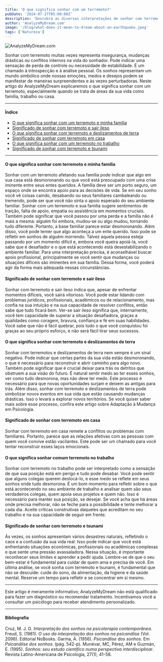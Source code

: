 ```yaml
---
title: 'O que significa sonhar com um terremoto?'
pubDate: '2024-07-27T05:00:00Z'
description: 'Descubra as diversas interpretações de sonhar com terremoto, desde insegurança e mudanças drásticas até conflitos internos.'
author: 'AnalyzeMyDream.com'
image: '/blog/what-does-it-mean-to-dream-about-an-earthquake.jpeg'
tags: ['Natureza']
---
```


![AnalyzeMyDream.com](/blog/what-does-it-mean-to-dream-about-an-earthquake.jpeg)

Sonhar com terremoto muitas vezes representa insegurança, mudanças drásticas ou conflitos internos na vida do sonhador. Pode indicar uma sensação de perda de controle ou necessidade de estabilidade. É um chamado à introspecção e à análise pessoal. Os sonhos representam um mundo simbólico onde nossas emoções, medos e desejos podem se manifestar de maneiras surpreendentes e às vezes perturbadoras. Neste artigo do AnalyzeMyDream explicaremos o que significa sonhar com um terremoto, especialmente quando se trata de áreas da sua vida como família, trabalho ou casa.

---

#### Índice

- [O que significa sonhar com um terremoto e minha família](#o-que-significa-sonhar-com-um-terremoto-e-minha-família)
- [Significado de sonhar com terremoto e sair ileso](#significado-de-sonhar-com-terremoto-e-sair-ileso)
- [O que significa sonhar com terremoto e deslizamentos de terra](#o-que-significa-sonhar-com-terremoto-e-deslizamentos)
- [Significado de sonhar com terremoto em casa](#significado-de-sonhar-com-terremoto-em-casa)
- [O que significa sonhar com um terremoto no trabalho](#o-que-significa-sonhar-com-um-terremoto-no-trabalho)
- [Significado de sonhar com terremoto e tsunami](#significado-de-sonhar-com-terremoto-e-tsunami)

---

#### O que significa sonhar com terremoto e minha família

Sonhar com um terremoto afetando sua família pode indicar que algo em sua casa está desmoronando ou que você está preocupado com uma crise iminente entre seus entes queridos. A família deve ser um porto seguro, um espaço onde se encontra apoio para as decisões de vida. Se em seu sonho você vê coisas caindo, desabando ou seus familiares cambaleando ou tremendo, pode ser que você não sinta o apoio esperado do seu ambiente familiar. Sonhar com um terremoto e sua família sugere sentimentos de traição, falta de apoio, empatia ou assistência em momentos cruciais. Também pode significar que você passou por uma perda e a família não é mais a mesma: alguém foi embora, mudou-se ou algo mudou, tornando tudo diferente. Portanto, a base familiar parece estar desmoronando. Além disso, você pode temer que algo aconteça a um ente querido. Isso pode se refletir em sonhos de alguém morrendo. Talvez aquela pessoa esteja passando por um momento difícil e, embora você queira apoiá-la, você sabe que é desafiador e o que está acontecendo está desestabilizando o ambiente familiar. Para uma interpretação precisa, é aconselhável buscar apoio profissional, principalmente se você sentir que mudanças ou situações difíceis são iminentes em sua família. Dessa forma, você poderá agir da forma mais adequada nessas circunstâncias.

#### Significado de sonhar com terremoto e sair ileso

Sonhar com terremoto e sair ileso indica que, apesar de enfrentar momentos difíceis, você sairá vitorioso. Você pode estar lidando com problemas jurídicos, profissionais, acadêmicos ou de relacionamento, mas confia na sua intuição e na sua capacidade de resolver conflitos, então sabe que tudo ficará bem. Ver-se sair ileso significa que, internamente, você tem capacidade de superar a situação desafiadora, graças a qualidades como coragem, bravura, confiança e fé em suas habilidades. Você sabe que não é fácil quebrar, pois tudo o que você conquistou foi graças ao seu próprio esforço, e não será fácil tirar seus sucessos.

#### O que significa sonhar com terremoto e deslizamentos de terra

Sonhar com terremotos e deslizamentos de terra nem sempre é um sinal negativo. Pode indicar que certas partes da sua vida estão desmoronando, o que é necessário para reconstruir e abrir caminho para algo novo. Também pode significar que é crucial deixar para trás os detritos que obstruem a sua visão do futuro. É natural sentir medo ao ter esses sonhos, ver como tudo desmorona, mas não deve ter medo. Este processo é necessário para que novas oportunidades surjam e deixem as antigas para trás. Além disso, sonhar com terremoto e deslizamentos de terra pode simbolizar novos eventos em sua vida que estão causando mudanças drásticas. Isso o levará a explorar novos territórios. Se você quiser saber mais sobre esse processo, confira este artigo sobre Adaptação à Mudança em Psicologia.

#### Significado de sonhar com terremoto em casa

Sonhar com terremoto em casa remete a conflitos ou problemas com familiares. Portanto, parece que as relações afetivas com as pessoas com quem você convive estão vacilantes. Este pode ser um chamado para você tentar reconstruir esses laços emocionais.

#### O que significa sonhar comum terremoto no trabalho

Sonhar com terremoto no trabalho pode ser interpretado como a sensação de que sua posição está em perigo e tudo pode desabar. Você pode sentir que alguns colegas querem deslocá-lo, e esse medo se reflete em seus sonhos onde tudo desmorona. É um bom momento para refletir sobre o que está acontecendo no seu ambiente de trabalho e analisar quem são seus verdadeiros colegas, quem apoia seus projetos e quem não. Isso é necessário para manter sua posição, se desejar. Se você acha que há áreas onde precisa melhorar, não se feche para a possibilidade e tente melhorar a cada dia. Aceite críticas construtivas daqueles que acreditam no seu trabalho e na sua capacidade de seguir em frente.

#### Significado de sonhar com terremoto e tsunami

Às vezes, os sonhos apresentam vários desastres naturais, refletindo o caos e a confusão da sua vida real. Isso pode indicar que você está enfrentando situações econômicas, profissionais ou acadêmicas complexas e que sente uma pressão avassaladora. Nessa situação, é importante reconhecer seus limites e aprender a pedir ajuda. Lembre-se de que o seu bem-estar é fundamental para cuidar de quem ama e precisa de você. Em última análise, se você sonha com terremoto e tsunami, é fundamental que não se descuide: cuide do sono, da alimentação, da higiene e da saúde mental. Reserve um tempo para refletir e se concentrar em si mesmo.

---

Este artigo é meramente informativo; AnalyzeMyDream não está qualificado para fazer um diagnóstico ou recomendar tratamento. Incentivamos você a consultar um psicólogo para receber atendimento personalizado.

---

#### Bibliografia

Cruz, M. J. G. *Interpretação dos sonhos na psicoterapia contemporânea*.
Freud, S. (1981). *O uso da interpretação dos sonhos na psicanálise* (Vol. 2096). Editorial NoBooks.
Garma, Á. (1956). *Psicanálise dos sonhos*. Em *Psicanálise dos sonhos*. (pág. 542-p).
Munévar, MC, Pérez, AM e Guzmán, E. (1995). *Sonhos: seu estudo científico numa perspectiva interdisciplinar*. Revista Latino-Americana de Psicologia, 27(1), 41-58.